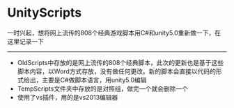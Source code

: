 # UnityScripts
一时兴起，想将网上流传的808个经典游戏脚本用C#和unity5.0重新做一下，在这里记录一下

---
* OldScripts中存放的是网上流传的808个经典脚本，此次的更新也是基于这些脚本内容，以Word方式存放，没有做任何更改。新的脚本会直接以代码的形式给出，主要是C#做脚本语言，用unity5.0编辑
* TempScripts文件夹中存放的是对照组，做完一个就会删除一个
* 使用了vs插件，用的是vs2013编辑器